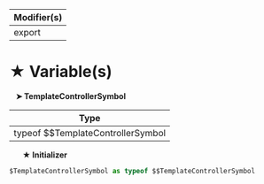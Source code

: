 | Modifier(s)                            |
|----------------------------------------|
| export |

# &#9733; Variable(s)

&nbsp;&nbsp; **&#10148; TemplateControllerSymbol**

| Type                        |
|-----------------------------|
| typeof $$TemplateControllerSymbol |

&nbsp;&nbsp;&nbsp;&nbsp;&nbsp; **&#9733; Initializer**

```ts
$TemplateControllerSymbol as typeof $$TemplateControllerSymbol
```